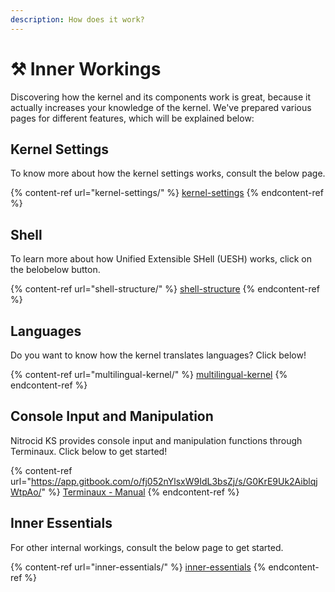 ```yaml
---
description: How does it work?
---
```


# ⚒ Inner Workings

Discovering how the kernel and its components work is great, because it actually increases your knowledge of the kernel. We've prepared various pages for different features, which will be explained below:

## Kernel Settings

To know more about how the kernel settings works, consult the below page.

{% content-ref url="kernel-settings/" %}
[kernel-settings](kernel-settings/)
{% endcontent-ref %}

## Shell

To learn more about how Unified Extensible SHell (UESH) works, click on the belobelow button.

{% content-ref url="shell-structure/" %}
[shell-structure](shell-structure/)
{% endcontent-ref %}

## Languages

Do you want to know how the kernel translates languages? Click below!

{% content-ref url="multilingual-kernel/" %}
[multilingual-kernel](multilingual-kernel/)
{% endcontent-ref %}

## Console Input and Manipulation

Nitrocid KS provides console input and manipulation functions through Terminaux. Click below to get started!

{% content-ref url="https://app.gitbook.com/o/fj052nYlsxW9IdL3bsZj/s/G0KrE9Uk2AiblqjWtpAo/" %}
[Terminaux - Manual](https://app.gitbook.com/o/fj052nYlsxW9IdL3bsZj/s/G0KrE9Uk2AiblqjWtpAo/)
{% endcontent-ref %}

## Inner Essentials

For other internal workings, consult the below page to get started.

{% content-ref url="inner-essentials/" %}
[inner-essentials](inner-essentials/)
{% endcontent-ref %}
